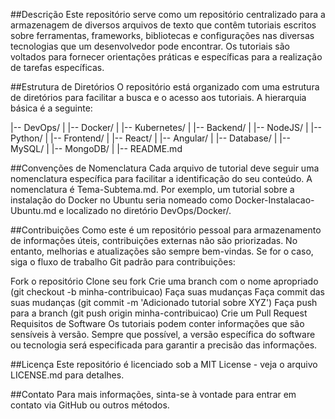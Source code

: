 ##Descrição
Este repositório serve como um repositório centralizado para a armazenagem de diversos arquivos de texto que contêm tutoriais escritos sobre ferramentas, frameworks, bibliotecas e configurações nas diversas tecnologias que um desenvolvedor pode encontrar. Os tutoriais são voltados para fornecer orientações práticas e específicas para a realização de tarefas específicas.

##Estrutura de Diretórios
O repositório está organizado com uma estrutura de diretórios para facilitar a busca e o acesso aos tutoriais. A hierarquia básica é a seguinte:


|-- DevOps/
|   |-- Docker/
|   |-- Kubernetes/
|
|-- Backend/
|   |-- NodeJS/
|   |-- Python/
|
|-- Frontend/
|   |-- React/
|   |-- Angular/
|
|-- Database/
|   |-- MySQL/
|   |-- MongoDB/
|
|-- README.md

##Convenções de Nomenclatura
Cada arquivo de tutorial deve seguir uma nomenclatura específica para facilitar a identificação do seu conteúdo. A nomenclatura é Tema-Subtema.md. Por exemplo, um tutorial sobre a instalação do Docker no Ubuntu seria nomeado como Docker-Instalacao-Ubuntu.md e localizado no diretório DevOps/Docker/.

##Contribuições
Como este é um repositório pessoal para armazenamento de informações úteis, contribuições externas não são priorizadas. No entanto, melhorias e atualizações são sempre bem-vindas. Se for o caso, siga o fluxo de trabalho Git padrão para contribuições:

Fork o repositório
Clone seu fork
Crie uma branch com o nome apropriado (git checkout -b minha-contribuicao)
Faça suas mudanças
Faça commit das suas mudanças (git commit -m 'Adicionado tutorial sobre XYZ')
Faça push para a branch (git push origin minha-contribuicao)
Crie um Pull Request
Requisitos de Software
Os tutoriais podem conter informações que são sensíveis à versão. Sempre que possível, a versão específica do software ou tecnologia será especificada para garantir a precisão das informações.

##Licença
Este repositório é licenciado sob a MIT License - veja o arquivo LICENSE.md para detalhes.

##Contato
Para mais informações, sinta-se à vontade para entrar em contato via GitHub ou outros métodos.

